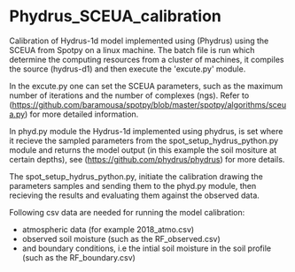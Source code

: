 # Phydrus_SCEUA_calibration
Calibration of Hydrus-1d model implemented using (Phydrus) using the SCEUA from Spotpy on a linux machine.
The batch file is run which determine the computing resources from a cluster of machines, it compiles the source (hydrus-d1) and then execute the 'excute.py' module. 

In the excute.py one can set the SCEUA parameters, such as the maximum number of iterations and the number of complexes (ngs). Refer to (https://github.com/baramousa/spotpy/blob/master/spotpy/algorithms/sceua.py) for more detailed information.

In phyd.py module the Hydrus-1d implemented using phydrus, is set where it recieve the sampled parameters from the spot_setup_hydrus_python.py module and returns the model output (in this example the soil mositure at certain depths), see (https://github.com/phydrus/phydrus) for more details.

The spot_setup_hydrus_python.py, initiate the calibration drawing the parameters samples and sending them to the phyd.py module, then recieving the results and evaluating them against the observed data. 

Following csv data are needed for running the model calibration:
- atmospheric data (for example 2018_atmo.csv)
- observed soil moisture (such as the RF_observed.csv)
- and boundary conditions, i.e the intial soil moisture in the soil profile (such as the RF_boundary.csv)
